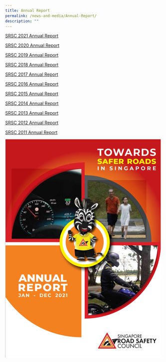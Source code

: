 ```yaml
---
title: Annual Report
permalink: /news-and-media/Annual-Report/
description: ""
---
```

[](/files/SRSC%202010%20Annual%20Report.pdf)

[SRSC 2021 Annual Report](https://drive.google.com/file/d/1NsYJxiO2W19-YA0pl6YgiH8C8gVb0khY/view?usp=share_link)

[SRSC 2020 Annual Report](https://drive.google.com/file/d/1roBlWgsmuQgh0GKkZDY4quHWYxvtE963/view?usp=share_link)

[SRSC 2019 Annual Report ](https://drive.google.com/file/d/1eide1EiSAT2_PwMTyDrfe5nJ0_PVtkdJ/view?usp=share_link)

[SRSC 2018 Annual Report](https://drive.google.com/file/d/1wJX9OdEdaOCSiAES5PSe_6HPJqDTInjf/view?usp=share_link)

[SRSC 2017 Annual Report](https://drive.google.com/file/d/1g8hqxIciTVrpar91CjNSTi_Sy5YZ0DAZ/view?usp=share_link)

[SRSC 2016 Annual Report](https://drive.google.com/file/d/1YGJvkTPODveh6P3D-9J4lxPtwoZ2FG0O/view?usp=share_link)

[SRSC 2015 Annual Report](https://drive.google.com/file/d/1wNdQXsDbEAmHObJCliQiEfFj31CfCyHb/view?usp=share_link)

[SRSC 2014 Annual Report](https://drive.google.com/file/d/1hlOMRq6YLHbIQ_HK9cRkqo1Y93FVUr85/view?usp=share_link)

[SRSC 2013 Annual Report](https://drive.google.com/file/d/1VRlcYHxQ1PaTVW1RITcWY80-Yyidewmo/view?usp=share_link)

[SRSC 2012 Annual Report](https://drive.google.com/file/d/1kvVB7dtyAQ8loRzXg21YVFNRcNuIQb5c/view?usp=share_link)

[SRSC 2011 Annual Report](https://drive.google.com/file/d/1eLPXFaDw5EWKx9z-zT9509JVMkQol2IB/view?usp=share_link)

![](/images/2021%20Annual%20Report.png
(www.youtube.com))
